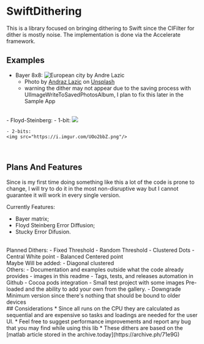 # SwiftDithering

This is a library focused on bringing dithering to Swift since the CIFilter for dither is mostly noise.
The implementation is done via the Accelerate framework.
<br>
## Examples
- Bayer 8x8:
    ![European city by Andre Lazic](./Sample/SampleImages/CityComparison.png)
    - Photo by <a href="https://unsplash.com/@andrazlazic?utm_source=unsplash&utm_medium=referral&utm_content=creditCopyText">Andraz Lazic</a> on <a href="https://unsplash.com/photos/5suzgCS6mIc?utm_source=unsplash&utm_medium=referral&utm_content=creditCopyText">Unsplash</a>
    - warning the dither may not appear due to the saving process with UIImageWriteToSavedPhotosAlbum, I plan to fix this later in the Sample App
<br>
- Floyd-Steinberg:
    - 1-bit:
    <img src="https://i.imgur.com/tyzuqXu.png"/>

 <br>

    - 2-bits:
    <img src="https://i.imgur.com/UOo2bbZ.png"/>

<br>

## Plans And Features
Since is my first time doing something like this a lot of the code is prone to change, I will try to do it in the most non-disruptive way but I cannot guarantee it will work in every single version.

Currently Features:
 - Bayer matrix;
 - Floyd Steinberg Error Diffusion;
 - Stucky Error Difusion.
 <br>
Planned Dithers:
 - Fixed Threshold
 - Random Threshold 
 - Clustered Dots
 - Central White point
 - Balanced Centered point
<br>
 Maybe Will be added:
 - Diagonal clustered
<br>
 Others:
 - Documentation and examples outside what the code already provides
 - images in this readme
 - Tags, tests, and releases automation in Github
 - Cocoa pods integration
 - Small test project with some images Pre-loaded and the ability to add your own from the gallery.
 - Downgrade Minimum version since there's nothing that should be bound to older devices
 
<br>
 ## Considerations
* Since all runs on the CPU they are calculated as sequential and are expensive so tasks and loadings are needed for the user UI.
* Feel free to suggest performance improvements and report any bug that you may find while using this lib
* These dithers are based on the [matlab article stored in the archive.today](https://archive.ph/71e9G)
